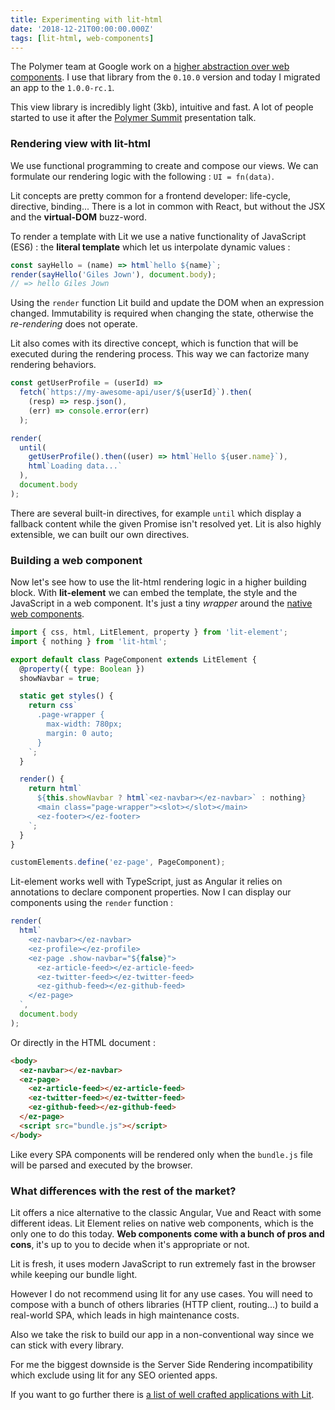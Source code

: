 ```yaml
---
title: Experimenting with lit-html
date: '2018-12-21T00:00:00.000Z'
tags: [lit-html, web-components]
---
```


The Polymer team at Google work on a [higher abstraction over web components](https://www.polymer-project.org/blog/2018-12-13-lit-html-rc). I use that library from the `0.10.0` version and today I migrated an app to the `1.0.0-rc.1`.

This view library is incredibly light (3kb), intuitive and fast. A lot of people started to use it after the [Polymer Summit](https://www.youtube.com/watch?v=ruql541T7gc) presentation talk.

### Rendering view with lit-html

We use functional programming to create and compose our views. We can formulate our rendering logic with the following : `UI = fn(data)`.

Lit concepts are pretty common for a frontend developer: life-cycle, directive, binding... There is a lot in common with React, but without the JSX and the **virtual-DOM** buzz-word.

To render a template with Lit we use a native functionality of JavaScript (ES6) : the **literal template** which let us interpolate dynamic values :

```javascript
const sayHello = (name) => html`hello ${name}`;
render(sayHello('Giles Jown'), document.body);
// => hello Giles Jown
```

Using the `render` function Lit build and update the DOM when an expression changed. Immutability is required when changing the state, otherwise the _re-rendering_ does not operate.

Lit also comes with its directive concept, which is function that will be executed during the rendering process. This way we can factorize many rendering behaviors.

```javascript
const getUserProfile = (userId) =>
  fetch(`https://my-awesome-api/user/${userId}`).then(
    (resp) => resp.json(),
    (err) => console.error(err)
  );

render(
  until(
    getUserProfile().then((user) => html`Hello ${user.name}`),
    html`Loading data...`
  ),
  document.body
);
```

There are several built-in directives, for example `until` which display a fallback content while the given Promise isn't resolved yet. Lit is also highly extensible, we can built our own directives.

### Building a web component

Now let's see how to use the lit-html rendering logic in a higher building block. With **lit-element** we can embed the template, the style and the JavaScript in a web component. It's just a tiny _wrapper_ around the [native web components](https://www.webcomponents.org/introduction).

```typescript
import { css, html, LitElement, property } from 'lit-element';
import { nothing } from 'lit-html';

export default class PageComponent extends LitElement {
  @property({ type: Boolean })
  showNavbar = true;

  static get styles() {
    return css`
      .page-wrapper {
        max-width: 780px;
        margin: 0 auto;
      }
    `;
  }

  render() {
    return html`
      ${this.showNavbar ? html`<ez-navbar></ez-navbar>` : nothing}
      <main class="page-wrapper"><slot></slot></main>
      <ez-footer></ez-footer>
    `;
  }
}

customElements.define('ez-page', PageComponent);
```

Lit-element works well with TypeScript, just as Angular it relies on annotations to declare component properties. Now I can display our components using the `render` function :

```javascript
render(
  html`
    <ez-navbar></ez-navbar>
    <ez-profile></ez-profile>
    <ez-page .show-navbar="${false}">
      <ez-article-feed></ez-article-feed>
      <ez-twitter-feed></ez-twitter-feed>
      <ez-github-feed></ez-github-feed>
    </ez-page>
  `,
  document.body
);
```

Or directly in the HTML document :

```html
<body>
  <ez-navbar></ez-navbar>
  <ez-page>
    <ez-article-feed></ez-article-feed>
    <ez-twitter-feed></ez-twitter-feed>
    <ez-github-feed></ez-github-feed>
  </ez-page>
  <script src="bundle.js"></script>
</body>
```

Like every SPA components will be rendered only when the `bundle.js` file will be parsed and executed by the browser.

### What differences with the rest of the market?

Lit offers a nice alternative to the classic Angular, Vue and React with some different ideas. Lit Element relies on native web components, which is the only one to do this today. **Web components come with a bunch of pros and cons**, it's up to you to decide when it's appropriate or not.

Lit is fresh, it uses modern JavaScript to run extremely fast in the browser while keeping our bundle light.

However I do not recommend using lit for any use cases. You will need to compose with a bunch of others libraries (HTTP client, routing...) to build a real-world SPA, which leads in high maintenance costs.

Also we take the risk to build our app in a non-conventional way since we can stick with every library.

For me the biggest downside is the Server Side Rendering incompatibility which exclude using lit for any SEO oriented apps.

If you want to go further there is [a list of well crafted applications with Lit](https://pwa-starter-kit.polymer-project.org/sample-apps/).
